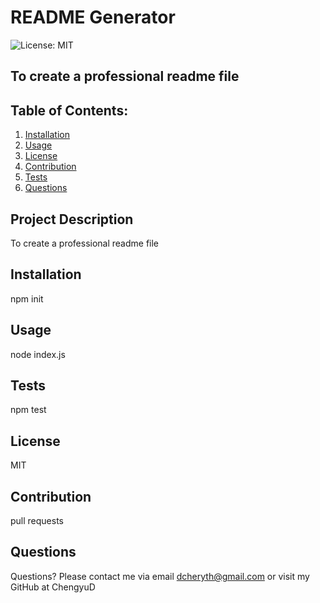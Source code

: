 
  # README Generator

  ![License: MIT](https://img.shields.io/badge/License-MIT-blue)

  ## To create a professional readme file 

  ## Table of Contents:
  1. [Installation](#installation)
  2. [Usage](#usage)
  3. [License](#license)
  4. [Contribution](#contribution)
  5. [Tests](#tests)
  6. [Questions](#questions)

  ## Project Description
  To create a professional readme file 

  ## Installation
  npm init

  ## Usage
  node index.js

  ## Tests
  npm test

  ## License
  MIT

  ## Contribution
  pull requests

  ## Questions
  Questions? Please contact me via email dcheryth@gmail.com or visit my GitHub at ChengyuD

